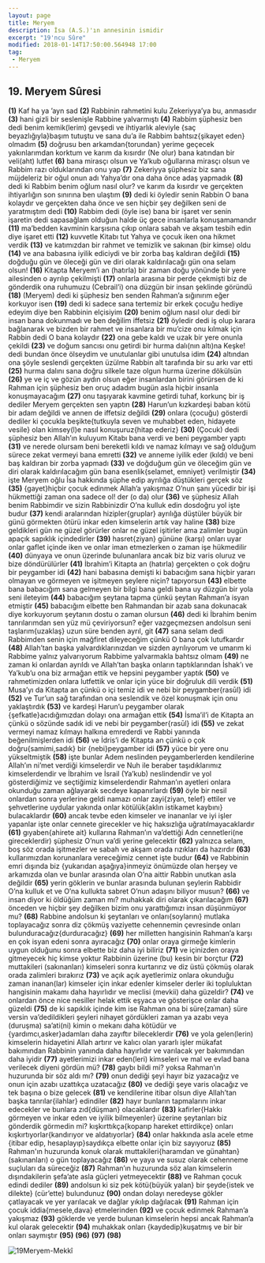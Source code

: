 ```yaml
---
layout: page
title: Meryem
description: İsa (A.S.)'ın annesinin ismidir
excerpt: "19'ncu Sûre"
modified: 2018-01-14T17:50:00.564948 17:00
tag: 
 - Meryem
---
```


## 19. Meryem Sûresi

**(1)** Kaf ha ya ’ayn sad
**(2)** Rabbinin rahmetini kulu Zekeriyya’ya bu, anmasıdır
**(3)** hani gizli bir seslenişle Rabbine yalvarmıştı
**(4)** Rabbim şüphesiz ben dedi benim kemik(lerim) gevşedi ve ihtiyarlık aleviyle {saç beyazlığıyla}başım tutuştu ve sana du’a ile Rabbim bahtsız{şikayet eden} olmadım
**(5)** doğrusu ben arkamdan{torundan} yerime geçecek yakınlarımdan korktum ve karım da kısırdır (Ne olur) bana katından bir veli(aht) lutfet
**(6)** bana mirasçı olsun ve Ya’kub oğullarına mirasçı olsun ve Rabbim razı olduklarından onu yap
**(7)** Zekeriyya şüphesiz biz sana müjdeleriz bir oğul onun adı Yahya’dır ona daha önce adaş yapmadık
**(8)** dedi ki Rabbim benim oğlum nasıl olur? ve karım da kısırdır ve gerçekten ihtiyarlığın son sınırına ben ulaştım
**(9)** dedi ki öyledir senin Rabbin O bana kolaydır ve gerçekten daha önce ve sen hiçbir şey değilken seni de yaratmıştım dedi 
**(10)** Rabbim dedi (öyle ise) bana bir işaret ver senin işaretin dedi sapasağlam olduğun halde üç gece insanlarla konuşamamandır
**(11)** ma’bedden kavminin karşısına çıkıp onlara sabah ve akşam tesbih edin diye işaret etti
**(12)** kuvvetle Kitabı tut Yahya ve çocuk iken ona hikmet verdik
**(13)** ve katımızdan bir rahmet ve temizlik ve sakınan (bir kimse) oldu
**(14)** ve ana babasına iyilik ediciydi ve bir zorba baş kaldıran değildi
**(15)**  doğduğu gün ve öleceği gün ve diri olarak kaldırılacağı gün ona selam olsun!
**(16)** Kitapta Meryem’i an (hatırla) bir zaman doğu yönünde bir yere ailesinden o ayrılıp çekilmişti
**(17)** onlarla arasına bir perde çekmişti biz de gönderdik ona ruhumuzu (Cebrail’i) ona düzgün bir insan şeklinde göründü
**(18)** (Meryem) dedi ki şüphesiz ben senden Rahman’a sığınırım eğer korkuyor isen
**(19)** dedi ki sadece sana tertemiz bir erkek çocuğu hediye edeyim diye ben Rabbinin elçisiyim
**(20)** benim oğlum nasıl olur dedi bir insan bana dokunmadı ve ben değilim iffetsiz 
**(21)** öyledir dedi iş olup karara bağlanarak ve bizden bir rahmet ve insanlara bir mu’cize onu kılmak için Rabbin dedi O bana kolaydır 
**(22)** ona gebe kaldı ve uzak bir yere onunla çekildi
**(23)** ve doğum sancısı onu getirdi bir hurma dalı(nın altı)na Keşke! dedi bundan önce ölseydim ve unutulanlar gibi unutulsa idim
**(24)** altından ona şöyle seslendi gerçekten üzülme Rabbin alt tarafında bir su arkı var etti
**(25)** hurma dalını sana doğru silkele taze olgun hurma üzerine dökülsün
**(26)** ye ve iç ve gözün aydın olsun eğer insanlardan birini görürsen de ki Rahman için şüphesiz ben oruç adadım bugün asla hiçbir insanla konuşmayacağım
**(27)** onu taşıyarak kavmine getirdi tuhaf, korkunç bir iş dediler Meryem gerçekten sen yaptın 
**(28)** Harun’un kızkardeşi baban kötü bir adam değildi ve annen de iffetsiz değildi
**(29)** onlara (çocuğu) gösterdi dediler ki çocukla beşikte{tutkuyla seven ve muhabbet eden, hidayete vesile} olan kimsey(l)e nasıl konuşuruz{hitap ederiz} 
**(30)** (Çocuk) dedi şüphesiz ben Allah’ın kuluyum Kitabı bana verdi ve beni peygamber yaptı
**(31)** ve nerede olursam beni bereketli kıldı ve namaz kılmayı ve sağ olduğum sürece zekat vermeyi bana emretti
**(32)** ve anneme iyilik eder (kıldı) ve beni baş kaldıran bir zorba yapmadı
**(33)** ve doğduğum gün ve öleceğim gün ve diri olarak kaldırılacağım gün bana esenlik{selamet, emniyet} verilmiştir 
**(34)** işte Meryem oğlu Îsa hakkında şüphe edip ayrılığa düştükleri gerçek söz
**(35)** {gayet}hiçbir çocuk edinmek Allah’a yakışmaz O’nun şanı yücedir bir işi hükmettiği zaman ona sadece ol! der (o da) olur
**(36)** ve şüphesiz Allah benim Rabbimdir ve sizin Rabbinizdir O’na kulluk edin dosdoğru yol işte budur 
**(37)** kendi aralarından hizipler{gruplar} ayrılığa düştüler büyük bir günü görmekten ötürü inkar eden kimselerin artık vay haline
**(38)** bize geldikleri gün ne güzel görürler onlar ne güzel işitirler ama zalimler bugün apaçık sapıklık içindedirler
**(39)** hasret{ziyan} gününe (karşı) onları uyar onlar gaflet içinde iken ve onlar iman etmezlerken o zaman işe hükmedilir 
**(40)** dünyaya ve onun üzerinde bulunanlara ancak biz biz varis oluruz ve bize döndürülürler 
**(41)** İbrahim’i Kitapta an (hatırla) gerçekten o çok doğru bir peygamber idi
**(42)** hani babasına demişti ki babacığım sana hiçbir yararı olmayan ve görmeyen ve işitmeyen şeylere niçin? tapıyorsun
**(43)** elbette bana babacığım sana gelmeyen bir bilgi bana geldi bana uy düzgün bir yola seni ileteyim
**(44)** babacığım şeytana tapma çünkü şeytan Rahman’a isyan etmiştir
**(45)** babacığım elbette ben Rahmandan bir azab sana dokunacak diye korkuyorum şeytanın dostu o zaman olursun
**(46)** dedi ki İbrahim benim tanrılarımdan sen yüz mü çeviriyorsun? eğer vazgeçmezsen andolsun seni taşlarım{uzaklaş} uzun süre benden ayrıl, git
**(47)** sana selam dedi Rabbimden senin için mağfiret dileyeceğim çünkü O bana çok lutufkardır
**(48)** Allah’tan başka yalvardıklarınızdan ve sizden ayrılıyorum ve umarım ki Rabbime yalnız yalvarıyorum Rabbime yalvarmakla bahtsız olmam
**(49)** ne zaman ki onlardan ayrıldı ve Allah’tan başka onların taptıklarından	
İshak’ı ve Ya’kub’u ona biz armağan ettik ve hepsini peygamber yaptık
**(50)** ve rahmetimizden onlara lutfettik ve onlar için yüce bir doğruluk dili verdik
**(51)** Musa’yı da Kitapta an çünkü o içi temiz idi ve nebi bir peygamber{rasūl} idi
**(52)** ve Tur’un sağ tarafından ona seslendik ve özel konuşmak için onu yaklaştırdık
**(53)** ve kardeşi Harun’u peygamber olarak {şefkatle}acıdığımızdan dolayı ona armağan ettik
**(54)** İsma’il’i de Kitapta an çünkü o sözünde sadık idi ve nebi bir peygamber{rasūl} idi
**(55)** ve zekat vermeyi namaz kılmayı halkına emrederdi ve Rabbi yanında beğenilmişlerden idi
**(56)** ve İdris’i de Kitapta an çünkü o çok doğru{samimi,sadık} bir {nebi}peygamber idi
**(57)** yüce bir yere onu yükseltmiştik
**(58)** işte bunlar Adem neslinden peygamberlerden kendilerine Allah’ın ni’met verdiği kimselerdir ve Nuh ile beraber taşıdıklarımız kimselerdendir ve İbrahim ve İsrail (Ya’kub) neslindendir ve yol gösterdiğimiz ve seçtiğimiz kimselerdendir Rahman’ın ayetleri onlara okunduğu zaman ağlayarak secdeye kapanırlardı
**(59)** öyle bir nesil onlardan sonra yerlerine geldi namazı onlar zayi{ziyan, telef} ettiler ve şehvetlerine uydular yakında onlar kötülük{aklın istikamet kaybını} bulacaklardır
**(60)** ancak tevbe eden kimseler ve inananlar ve iyi işler yapanlar işte onlar cennete girecekler ve hiç haksızlığa uğratılmayacaklardır
**(61)** gıyaben{ahirete ait} kullarına Rahman’ın va’dettiği Adn cennetleri(ne gireceklerdir) şüphesiz O’nun va’di yerine gelecektir
**(62)** yalnızca selam, boş söz orada işitmezler ve sabah ve akşam orada rızıkları da hazırdır
**(63)** kullarımızdan korunanlara vereceğimiz cennet işte budur
**(64)** ve Rabbinin emri dışında biz {yukarıdan aşağıya}inmeyiz önümüzde olan herşey ve arkamızda olan ve bunlar arasında olan O’na aittir Rabbin unutkan asla değildir
**(65)** yerin göklerin ve bunlar arasında bulunan şeylerin Rabbidir O’na kulluk et ve O’na kullukta sabret O’nun adaşını biliyor musun?
**(66)** ve insan diyor ki öldüğüm zaman mı? muhakkak diri olarak çıkarılacağım
**(67)** önceden ve hiçbir şey değilken bizim onu yarattığımızı insan düşünmüyor mu?
**(68)** Rabbine andolsun ki şeytanları ve onları{soylarını} mutlaka toplayacağız sonra diz çökmüş vaziyette cehennemin çevresinde onları bulunduracağız{durduracağız}
**(69)** her milletten hangisinin Rahman’a karşı en çok isyan edeni sonra ayıracağız 
**(70)** onlar oraya girmeğe kimlerin uygun olduğunu sonra elbette biz daha iyi biliriz 
**(71)** ve içinizden oraya gitmeyecek hiç kimse yoktur Rabbinin üzerine (bu) kesin bir borçtur
**(72)** muttakileri (sakınanları) kimseleri sonra kurtarırız ve diz üstü çökmüş olarak orada zalimleri bırakırız
**(73)** ve açık açık ayetlerimiz onlara okunduğu zaman inanan(lar) kimseler için inkar edenler kimseler derler iki topluluktan hangisinin makamı daha hayırlıdır ve meclisi (mevkii) daha güzeldir?
**(74)** ve onlardan önce nice nesiller helak ettik eşyaca ve gösterişce onlar daha güzeldi 
**(75)** de ki sapıklık içinde kim ise Rahman ona bi süre{zaman} süre versin va’dedildikleri şeyleri nihayet gördükleri zaman ya azabı veya (duruşma) sa’ati(ni) kimin o mekanı daha kötüdür ve {yardımcı,asker}adamları daha zayıftır bileceklerdir 
**(76)** ve yola gelen(lerin) kimselerin hidayetini Allah artırır ve kalıcı olan yararlı işler mükafat bakımından Rabbinin yanında daha hayırlıdır ve varılacak yer bakımından daha iyidir
**(77)** ayetlerimizi inkar eden(leri) kimseleri ve mal ve evlad bana verilecek diyeni gördün mü? 
**(78)** gaybı bildi mi? yoksa Rahman’ın huzurunda bir söz aldı mı?
**(79)** onun dediği şeyi hayır biz yazacağız ve onun için azabı uzattıkça uzatacağız
**(80)** ve dediği şeye varis olacağız ve tek başına o bize gelecek
**(81)** ve kendilerine itibar olsun diye Allah’tan başka tanrılar{ilahlar} edindiler
**(82)** hayır bunların tapmalarını inkar edecekler ve bunlara zıd{düşman} olacaklardır
**(83)** kafirler{Hakkı görmeyen ve inkar eden ve iyilik bilmeyenler} üzerine şeytanları biz gönderdik görmedin mi? kışkırttıkça{koparıp hareket ettirdikçe} onları kışkırtıyorlar{kandırıyor ve aldatıyorlar}
**(84)** onlar hakkında asla acele etme {itibar edip, hesaplayıp}saydıkça elbette onlar için biz sayıyoruz
**(85)** Rahman'ın huzurunda konuk olarak muttakileri{haramdan ve günahtan} (sakınanları) o gün toplayacağız
**(86)** ve yaya ve susuz olarak cehenneme suçluları da süreceğiz
**(87)** Rahman’ın huzurunda söz alan kimselerin dışındakilerin şefa’ate asla güçleri yetmeyecektir
**(88)** ve Rahman çocuk edindi dediler
**(89)** andolsun ki siz pek kötü{büyük yalan} bir şeyde{istek ve dilekte} (cür’ette) bulundunuz
**(90)** ondan dolayı neredeyse gökler çatlayacak ve yer yarılacak ve dağlar yıkılıp dağılacak
**(91)** Rahman için çocuk iddia{mesele,dava} etmelerinden
**(92)** ve çocuk edinmek Rahman’a yakışmaz
**(93)** göklerde ve yerde bulunan kimselerin hepsi ancak Rahman’a kul olarak gelecektir
**(94)** muhakkak onları {kaydedip}kuşatmış ve bir bir onları saymıştır
**(95)** 
**(96)** 
**(97)** 
**(98)** 

![19Meryem-Mekkî]({{site.url}}/images/ayrac-muhur.png)
